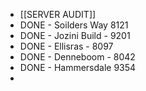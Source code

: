 - [[SERVER AUDIT]]
- DONE - Soilders Way 8121
- DONE - Jozini Build - 9201
- DONE - Ellisras - 8097
- DONE - Denneboom -  8042
- DONE - Hammersdale 9354
-
